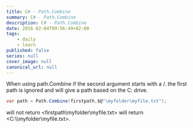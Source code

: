 ```yaml
---
title: C# - Path.Combine
summary: C# - Path.Combine
description: C# - Path.Combine
date: 2016-02-04T09:56:49+02:00
tags: 
    - daily
    - learn
published: false
series: null
cover_image: null
canonical_url: null
---
```


When using path.Combine if the second argument starts with a /. the first path is ignored and will give a path based on the C: drive.
```csharp
var path = Path.Combine(firstpath,$@"\myfolder\myfile.txt");
```

will not return <firstpath\myfolder\myfile.txt> will return <C:\\\myfolder\myfile.txt>.